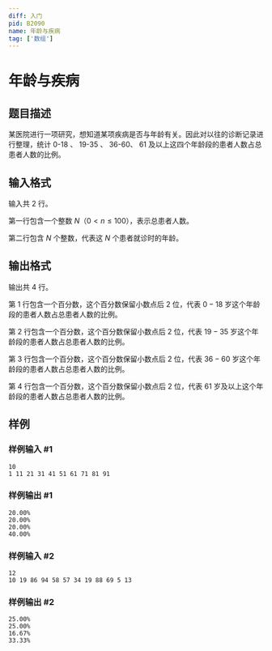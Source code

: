 ```yaml
---
diff: 入门
pid: B2090
name: 年龄与疾病
tag: ['数组']
---
```

# 年龄与疾病
## 题目描述

某医院进行一项研究，想知道某项疾病是否与年龄有关。因此对以往的诊断记录进行整理，统计 0-18 、 19-35 、 36-60、 61 及以上这四个年龄段的患者人数占总患者人数的比例。
## 输入格式

输入共 $2$ 行。

第一行包含一个整数 $N$（$0<n \le 100$），表示总患者人数。

第二行包含 $N$ 个整数，代表这 $N$ 个患者就诊时的年龄。
## 输出格式

输出共 $4$ 行。

第 $1$ 行包含一个百分数，这个百分数保留小数点后 $2$ 位，代表 $0-18$ 岁这个年龄段的患者人数占总患者人数的比例。

第 $2$ 行包含一个百分数，这个百分数保留小数点后 $2$ 位，代表 $19-35$ 岁这个年龄段的患者人数占总患者人数的比例。

第 $3$ 行包含一个百分数，这个百分数保留小数点后 $2$ 位，代表 $36-60$ 岁这个年龄段的患者人数占总患者人数的比例。

第 $4$ 行包含一个百分数，这个百分数保留小数点后 $2$ 位，代表 $61$ 岁及以上这个年龄段的患者人数占总患者人数的比例。
## 样例

### 样例输入 #1
```
10
1 11 21 31 41 51 61 71 81 91
```
### 样例输出 #1
```
20.00%
20.00%
20.00%
40.00%
```
### 样例输入 #2
```
12
10 19 86 94 58 57 34 19 88 69 5 13
```
### 样例输出 #2
```
25.00%
25.00%
16.67%
33.33%
```
